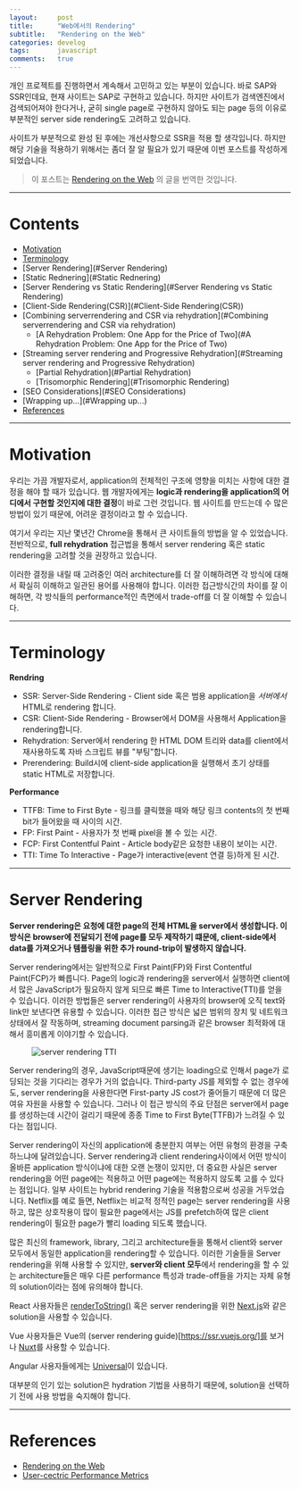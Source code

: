 ```yaml
---
layout:     post
title:      "Web에서의 Rendering"
subtitle:   "Rendering on the Web"
categories: develog
tags:       javascript
comments:   true
---
```


개인 프로젝트를 진행하면서 계속해서 고민하고 있는 부분이 있습니다. 바로 SAP와 SSR인데요, 현재 사이트는 SAP로 구현하고 있습니다. 하지만 사이트가 검색엔진에서 검색되어져야 한다거나, 굳히 single page로 구현하지 않아도 되는 page 등의 이유로 부분적인 server side rendering도 고려하고 있습니다.

사이트가 부분적으로 완성 된 후에는 개선사항으로 SSR을 적용 할 생각입니다. 하지만 해당 기술을 적용하기 위해서는 좀더 잘 알 필요가 있기 때문에 이번 포스트를 작성하게 되었습니다.

>이 포스트는 [Rendering on the Web](https://developers.google.com/web/updates/2019/02/rendering-on-the-web) 의 글을 번역한 것입니다.

---

# Contents

* [Motivation](#motivation)
* [Terminology](#terminology)
* [Server Rendering](#Server Rendering)
* [Static Rednering](#Static Rednering)
* [Server Rendering vs Static Rendering](#Server Rendering vs Static Rendering)
* [Client-Side Rendering(CSR)](#Client-Side Rendering(CSR))
* [Combining serverrendering and CSR via rehydration](#Combining serverrendering and CSR via rehydration)
  * [A Rehydration Problem: One App for the Price of Two](#A Rehydration Problem: One App for the Price of Two)
* [Streaming server rendering and Progressive Rehydration](#Streaming server rendering and Progressive Rehydration)
  * [Partial Rehydration](#Partial Rehydration)
  * [Trisomorphic Rendering](#Trisomorphic Rendering)
* [SEO Considerations](#SEO Considerations)
* [Wrapping up...](#Wrapping up...)
* [References](#references)

---

# Motivation

우리는 가끔 개발자로서, application의 전체적인 구조에 영향을 미치는 사항에 대한 결정을 해야 할 때가 있습니다. 웹 개발자에게는 **logic과 rendering을 application의 어디에서 구현할 것인지에 대한 결정**이 바로 그런 것입니다. 웹 사이트를 만드는데 수 많은 방법이 있기 때문에, 어려운 결정이라고 할 수 있습니다.

여기서 우리는 지난 몇년간 Chrome을 통해서 큰 사이트들의 방법을 알 수 있었습니다. 전반적으로, **full rehydration** 접근법을 통해서 server rendering 혹은 static rendering을 고려할 것을 권장하고 있습니다.

이러한 결정을 내릴 때 고려중인 여러 architecture를 더 잘 이해하려면 각 방식에 대해서 확실히 이해하고 일관된 용어를 사용해야 합니다. 이러한 접근방식간의 차이를 잘 이해하면, 각 방식들의 performance적인 측면에서 trade-off를 더 잘 이해할 수 있습니다.

---

# Terminology

**Rendring**
* SSR: Server-Side Rendering - Client side 혹은 범용 application을 _서버에서_ HTML로 rendering 합니다.
* CSR: Client-Side Rendering - Browser에서 DOM을 사용해서 Application을 rendering합니다.
* Rehydration: Server에서 rendering 한 HTML DOM 트리와 data를 client에서 재사용하도록 자바 스크립트 뷰를 "부팅"합니다.
* Prerendering: Build시에 client-side application을 실행해서 초기 상태를 static HTML로 저장합니다.

**Performance**
* TTFB: Time to First Byte - 링크를 클릭했을 때와 해당 링크 contents의 첫 번째 bit가 들어왔을 때 사이의 시간.
* FP: First Paint - 사용자가 첫 번째 pixel을 볼 수 있는 시간.
* FCP: First Contentful Paint - Article body같은 요청한 내용이 보이는 시간.
* TTI: Time To Interactive - Page가 interactive(event 연결 등)하게 된 시간.

---

# Server Rendering

**Server rendering은 요청에 대한 page의 전체 HTML을 server에서 생성합니다. 이 방식은 browser에 전달되기 전에 page를 모두 제작하기 떄문에, client-side에서 data를 가져오거나 템플링을 위한 추가 round-trip이 발생하지 않습니다.**

Server rendering에서는 일반적으로 First Paint(FP)와 First Contentful Paint(FCP)가 빠릅니다. Page의 logic과 rendering을 server에서 실행하면 client에서 많은 JavaScript가 필요하지 않게 되므로 빠른 Time to Interactive(TTI)를 얻을 수 있습니다. 이러한 방법들은 server rendering이 사용자의 browser에 오직 text와 link만 보낸다면 유용할 수 있습니다. 이러한 접근 방식은 넓은 범위의 장치 및 네트워크 상태에서 잘 작동하며, streaming document parsing과 같은 browser 최적화에 대해서 흥미롭게 이야기할 수 있습니다.

<figure class="align-center">
    <img src="{{ site.url }}{{ site.baseurl }}/assets/images/rendering-on-the-web/0_server-rendering-tti.png" alt="server rendering TTI">
</figure>

Server rendering의 경우, JavaScript때문에 생기는 loading으로 인해서 page가 로딩되는 것을 기다리는 경우가 거의 없습니다. Third-party JS를 제외할 수 없는 경우에도, server rendering을 사용한다면 First-party JS cost가 줄어들기 때문에 더 많은 여유 자원을 사용할 수 있습니다. 그러나 이 접근 방식의 주요 단점은 server에서 page를 생성하는데 시간이 걸리기 때문에 종종 Time to First Byte(TTFB)가 느려질 수 있다는 점입니다.

Server rendering이 자신의 application에 충분한지 여부는 어떤 유형의 환경을 구축하느냐에 달려있습니다. Server rendering과 client rendering사이에서 어떤 방식이 올바른 application 방식이냐에 대한 오랜 논쟁이 있지만, 더 중요한 사실은 server rendering을 어떤 page에는 적용하고 어떤 page에는 적용하지 않도록 고를 수 있다는 점입니다. 일부 사이트는 hybrid rendering 기술을 적용함으로써 성공을 거두었습니다. Netflix를 예로 들면, Netflix는 비교적 정적인 page는 server rendering을 사용하고, 많은 상호작용이 많이 필요한 page에서는 JS를 prefetch하여 많은 client rendering이 필요한 page가 빨리 loading 되도록 했습니다.

많은 최신의 framework, library, 그리고 architecture들을 통해서 client와 server 모두에서 동일한 application을 rendering할 수 있습니다. 이러한 기술들을 Server rendering을 위해 사용할 수 있지만, **server와 client 모두**에서 rendering을 할 수 있는 architecture들은 매우 다른 performance 특성과 trade-off들을 가지는 자체 유형의 solution이라는 점에 유의해야 합니다.

React 사용자들은 [renderToString()](https://reactjs.org/docs/react-dom-server.html) 혹은 server rendering을 위한 [Next.js](https://nextjs.org/)와 같은 solution을 사용할 수 있습니다.

Vue 사용자들은 Vue의 (server rendering guide)[https://ssr.vuejs.org/]를 보거나 [Nuxt](https://nuxtjs.org/)를 사용할 수 있습니다.

Angular 사용자들에게는 [Universal](https://angular.io/guide/universal)이 있습니다.

대부분의 인기 있는 solution은 hydration 기법을 사용하기 때문에, solution을 선택하기 전에 사용 방법을 숙지해야 합니다.

---

# References

* [Rendering on the Web](https://developers.google.com/web/updates/2019/02/rendering-on-the-web)
* [User-cectric Performance Metrics](https://developers.google.com/web/fundamentals/performance/user-centric-performance-metrics)